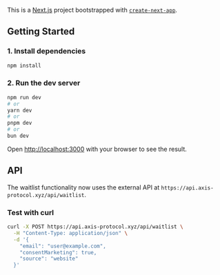 This is a [Next.js](https://nextjs.org) project bootstrapped with [`create-next-app`](https://nextjs.org/docs/pages/api-reference/create-next-app).

## Getting Started

###  1. Install dependencies

```bash
npm install
```

### 2. Run the dev server

```bash
npm run dev
# or
yarn dev
# or
pnpm dev
# or
bun dev
```

Open [http://localhost:3000](http://localhost:3000) with your browser to see the result.

## API

The waitlist functionality now uses the external API at `https://api.axis-protocol.xyz/api/waitlist`.

### Test with curl

```bash
curl -X POST https://api.axis-protocol.xyz/api/waitlist \
  -H "Content-Type: application/json" \
  -d '{
    "email": "user@example.com",
    "consentMarketing": true,
    "source": "website"
  }'
```
